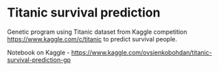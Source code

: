 # Titanic survival prediction
Genetic program using Titanic dataset from Kaggle competition https://www.kaggle.com/c/titanic to predict survival people.

Notebook on Kaggle - https://www.kaggle.com/ovsienkobohdan/titanic-survival-prediction-gp
